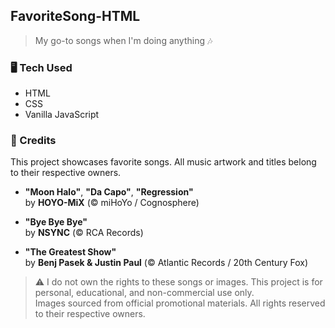 ## FavoriteSong-HTML
> My go-to songs when I'm doing anything 🎶

### 🖥 Tech Used
- HTML  
- CSS  
- Vanilla JavaScript

### 🎵 Credits

This project showcases favorite songs. All music artwork and titles belong to their respective owners.

- **"Moon Halo"**, **"Da Capo"**, **"Regression"**  
  by **HOYO-MiX** (© miHoYo / Cognosphere)

- **"Bye Bye Bye"**  
  by **NSYNC** (© RCA Records)

- **"The Greatest Show"**  
  by **Benj Pasek & Justin Paul** (© Atlantic Records / 20th Century Fox)

>⚠️ I do not own the rights to these songs or images. This project is for personal, educational, and non-commercial use only.  
> Images sourced from official promotional materials. All rights reserved to their respective owners.
